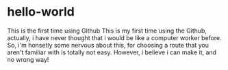 # hello-world
This is the first time using Github 
This is my first time using the Github, actually, i have never thought that i would be like a computer worker before.
So, i'm honsetly some nervous about this, for choosing a route that you aren't familiar with is totally not easy.
However, i believe i can make it, and no wrong way!
